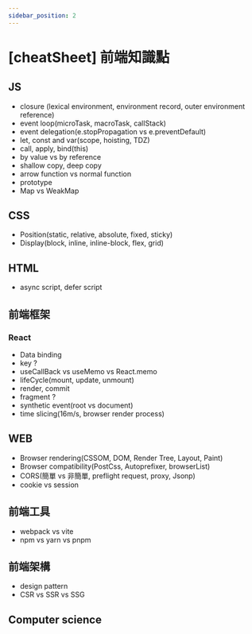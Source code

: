 ```yaml
---
sidebar_position: 2
---
```


# [cheatSheet] 前端知識點

## JS

- closure (lexical environment, environment record, outer environment reference)
- event loop(microTask, macroTask, callStack)
- event delegation(e.stopPropagation vs e.preventDefault)
- let, const and var(scope, hoisting, TDZ)
- call, apply, bind(this)
- by value vs by reference
- shallow copy, deep copy
- arrow function vs normal function
- prototype
- Map vs WeakMap

## CSS

- Position(static, relative, absolute, fixed, sticky)
- Display(block, inline, inline-block, flex, grid)

## HTML

- async script, defer script

## 前端框架

### React

- Data binding
- key ?
- useCallBack vs useMemo vs React.memo
- lifeCycle(mount, update, unmount)
- render, commit
- fragment ?
- synthetic event(root vs document)
- time slicing(16m/s, browser render process)

## WEB

- Browser rendering(CSSOM, DOM, Render Tree, Layout, Paint)
- Browser compatibility(PostCss, Autoprefixer, browserList)
- CORS(簡單 vs 非簡單, preflight request, proxy, Jsonp)
- cookie vs session

## 前端工具

- webpack vs vite
- npm vs yarn vs pnpm

## 前端架構

- design pattern
- CSR vs SSR vs SSG

## Computer science

